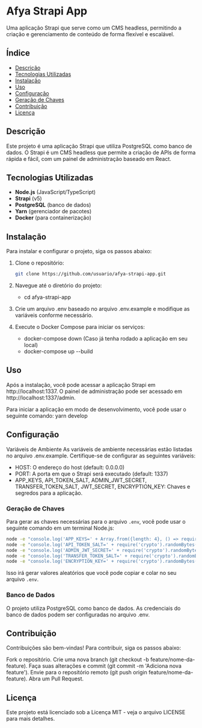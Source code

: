 # Afya Strapi App

Uma aplicação Strapi que serve como um CMS headless, permitindo a criação e gerenciamento de conteúdo de forma flexível e escalável.

## Índice

- [Descrição](#descrição)
- [Tecnologias Utilizadas](#tecnologias-utilizadas)
- [Instalação](#instalação)
- [Uso](#uso)
- [Configuração](#configuração)
- [Geração de Chaves](#geração-de-chaves)
- [Contribuição](#contribuição)
- [Licença](#licença)

## Descrição

Este projeto é uma aplicação Strapi que utiliza PostgreSQL como banco de dados. O Strapi é um CMS headless que permite a criação de APIs de forma rápida e fácil, com um painel de administração baseado em React.

## Tecnologias Utilizadas

- **Node.js** (JavaScript/TypeScript)
- **Strapi** (v5)
- **PostgreSQL** (banco de dados)
- **Yarn** (gerenciador de pacotes)
- **Docker** (para containerização)

## Instalação

Para instalar e configurar o projeto, siga os passos abaixo:

1. Clone o repositório:
   ```bash
   git clone https://github.com/usuario/afya-strapi-app.git

2. Navegue até o diretório do projeto:
    - cd afya-strapi-app

3. Crie um arquivo .env baseado no arquivo .env.example e modifique as variáveis conforme necessário.    

4. Execute o Docker Compose para iniciar os serviços:
    - docker-compose down (Caso já tenha rodado a aplicação em seu local)
    - docker-compose up --build

## Uso

Após a instalação, você pode acessar a aplicação Strapi em http://localhost:1337. O painel de administração pode ser acessado em http://localhost:1337/admin.

Para iniciar a aplicação em modo de desenvolvimento, você pode usar o seguinte comando:
    yarn develop

## Configuração

Variáveis de Ambiente
As variáveis de ambiente necessárias estão listadas no arquivo .env.example. 
Certifique-se de configurar as seguintes variáveis:

- HOST: O endereço do host (default: 0.0.0.0)
- PORT: A porta em que o Strapi será executado (default: 1337)
- APP_KEYS, API_TOKEN_SALT, ADMIN_JWT_SECRET, TRANSFER_TOKEN_SALT, JWT_SECRET, ENCRYPTION_KEY: Chaves e segredos para a aplicação.

### Geração de Chaves

Para gerar as chaves necessárias para o arquivo `.env`, você pode usar o seguinte comando em um terminal Node.js:

```bash
node -e "console.log('APP_KEYS=' + Array.from({length: 4}, () => require('crypto').randomBytes(32).toString('base64')).join(','));"
node -e "console.log('API_TOKEN_SALT=' + require('crypto').randomBytes(16).toString('base64'));"
node -e "console.log('ADMIN_JWT_SECRET=' + require('crypto').randomBytes(32).toString('base64'));"
node -e "console.log('TRANSFER_TOKEN_SALT=' + require('crypto').randomBytes(16).toString('base64'));"
node -e "console.log('ENCRYPTION_KEY=' + require('crypto').randomBytes(32).toString('base64'));"
```

Isso irá gerar valores aleatórios que você pode copiar e colar no seu arquivo `.env`.

### Banco de Dados

O projeto utiliza PostgreSQL como banco de dados. As credenciais do banco de dados podem ser configuradas no arquivo .env.

## Contribuição

Contribuições são bem-vindas! Para contribuir, siga os passos abaixo:

Fork o repositório.
Crie uma nova branch (git checkout -b feature/nome-da-feature).
Faça suas alterações e commit (git commit -m 'Adiciona nova feature').
Envie para o repositório remoto (git push origin feature/nome-da-feature).
Abra um Pull Request.

## Licença

Este projeto está licenciado sob a Licença MIT - veja o arquivo LICENSE para mais detalhes.    
